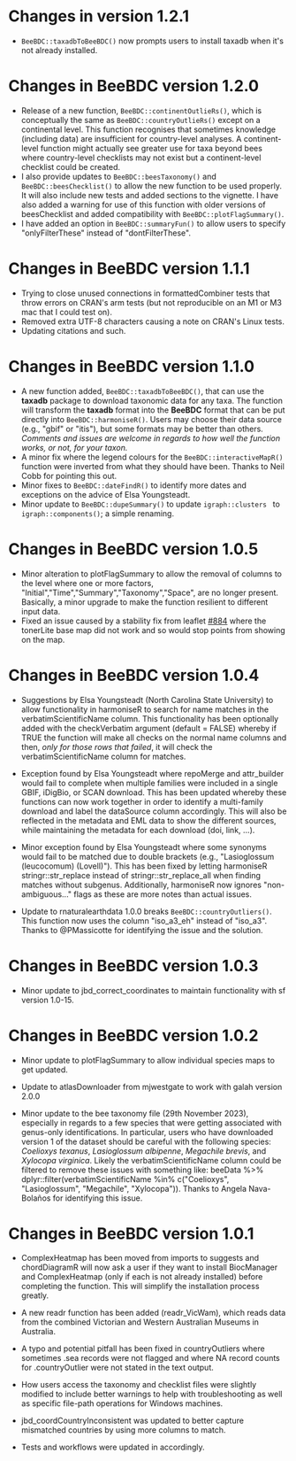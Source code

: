 # Changes in version 1.2.1
- `BeeBDC::taxadbToBeeBDC()` now prompts users to install taxadb when it's not already installed. 

# Changes in BeeBDC version 1.2.0
- Release of a new function, `BeeBDC::continentOutlieRs()`, which is conceptually the same as `BeeBDC::countryOutlieRs()` except on a continental level. This function recognises that sometimes knowledge (including data) are insufficient for country-level analyses. A continent-level function might actually see greater use for taxa beyond bees where country-level checklists may not exist but a continent-level checklist could be created.
- I also provide updates to `BeeBDC::beesTaxonomy()` and `BeeBDC::beesChecklist()` to allow the new function to be used properly. It will also include new tests and added sections to the vignette. I have also added a warning for use of this function with older versions of beesChecklist and added compatibility with `BeeBDC::plotFlagSummary()`.
- I have added an option in `BeeBDC::summaryFun()` to allow users to specify "onlyFilterThese" instead of "dontFilterThese".


# Changes in BeeBDC version 1.1.1
- Trying to close unused connections in formattedCombiner tests that throw errors on CRAN's arm tests (but not reproducible on an M1 or M3 mac that I could test on).
- Removed extra UTF-8 characters causing a note on CRAN's Linux tests.
- Updating citations and such.

# Changes in BeeBDC version 1.1.0 
- A new function added, `BeeBDC::taxadbToBeeBDC()`, that can use the **taxadb** package to download taxonomic data for any taxa. The function will transform the **taxadb** format into the **BeeBDC** format that can be put directly into `BeeBDC::harmoniseR()`. Users may choose their data source (e.g., "gbif" or "itis"), but some formats may be better than others. *Comments and issues are welcome in regards to how well the function works, or not, for your taxon.*
- A minor fix where the legend colours for the `BeeBDC::interactiveMapR()` function were inverted from what they should have been. Thanks to Neil Cobb for pointing this out.
- Minor fixes to `BeeBDC::dateFindR()` to identify more dates and exceptions on the advice of Elsa Youngsteadt.
- Minor update to `BeeBDC::dupeSummary()` to update `igraph::clusters ` to `igraph::components()`; a simple renaming.


# Changes in BeeBDC version 1.0.5 

- Minor alteration to plotFlagSummary to allow the removal of columns to the level where one or more  factors, "Initial","Time","Summary","Taxonomy","Space", are no longer present. Basically, a minor upgrade to make the function resilient to different input data. 
- Fixed an issue caused by a stability fix from leaflet [#884](https://github.com/rstudio/leaflet/pull/884) where the tonerLite base map did not work and so would stop points from showing on the map.


# Changes in BeeBDC version 1.0.4

- Suggestions by Elsa Youngsteadt (North Carolina State University) to allow functionality in harmoniseR to search for name matches in the verbatimScientificName column. This functionality has been optionally added with the checkVerbatim argument (default = FALSE) whereby if TRUE the function will make all checks on the normal name columns and then, *only for those rows that failed*, it will check the verbatimScientificName column for matches. 

- Exception found by Elsa Youngsteadt where repoMerge and attr_builder would fail to complete when multiple families were included in a single GBIF, iDigBio, or SCAN download. This has been updated whereby these functions can now work together in order to identify a multi-family download and label the dataSource column accordingly. This will also be reflected in the metadata and EML data to show the different sources, while maintaining the metadata for each download (doi, link, ...).

- Minor exception found by Elsa Youngsteadt where some synonyms would fail to be matched due to double brackets (e.g., "Lasioglossum (leucocomum) (Lovell)"). This has been fixed by letting harmoniseR stringr::str_replace instead of stringr::str_replace_all when finding matches without subgenus. Additionally, harmoniseR now ignores "non-ambiguous..." flags as these are more notes than actual issues.

- Update to rnaturalearthdata 1.0.0 breaks `BeeBDC::countryOutliers()`. This function now uses the column "iso_a3_eh" instead of "iso_a3". Thanks to @PMassicotte for identifying the issue and the solution.


# Changes in BeeBDC version 1.0.3

- Minor update to jbd_correct_coordinates to maintain functionality with sf version 1.0-15.


# Changes in BeeBDC version 1.0.2

- Minor update to plotFlagSummary to allow individual species maps to get updated.

- Update to atlasDownloader from mjwestgate to work with galah version 2.0.0

- Minor update to the bee taxonomy file (29th November 2023), especially in regards to a few species that were getting associated with genus-only identifications. In particular, users who have downloaded version 1 of the dataset should be careful with the following species: *Coelioxys texanus*, *Lasioglossum albipenne*, *Megachile brevis*, and *Xylocopa virginica*. Likely the verbatimScientificName column could be filtered to remove these issues with something like:
beeData %>% dplyr::filter(verbatimScientificName %in% c("Coelioxys", "Lasioglossum", "Megachile", "Xylocopa")). Thanks to Angela Nava-Bolaños for identifying this issue.


# Changes in BeeBDC version 1.0.1

- ComplexHeatmap has been moved from imports to suggests and chordDiagramR will now ask a user if they want to install BiocManager and ComplexHeatmap (only if each is not already installed) before completing the function. This will simplify the installation process greatly. 

- A new readr function has been added (readr_VicWam), which reads data from the combined Victorian and Western Australian Museums in Australia.

- A typo and potential pitfall has been fixed in countryOutliers where sometimes .sea records were not flagged and where NA record counts for .countryOutlier were not stated in the text output.

- How users access the taxonomy and checklist files were slightly modified to include better warnings to help with troubleshooting as well as specific file-path operations for Windows machines.

- jbd_coordCountryInconsistent was updated to better capture mismatched countries by using more columns to match.

- Tests and workflows were updated in accordingly.


